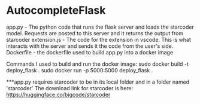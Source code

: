 # AutocompleteFlask

app.py - The python code that runs the flask server and loads the starcoder model. Requests are posted to this server and it returns the output from starcoder
extension.js - The code for the extension in vscode. This is what interacts with the server and sends it the code from the user's side. 
Dockerfile - the dockerfile used to build app.py into a docker image

Commands I used to build and run the docker image:
sudo docker build -t deploy_flask .
sudo docker run -p 5000:5000 deploy_flask .

***app.py requires starcoder to  be in its local folder and in a folder named 'starcoder'
The download link for starcoder is here: https://huggingface.co/bigcode/starcoder
